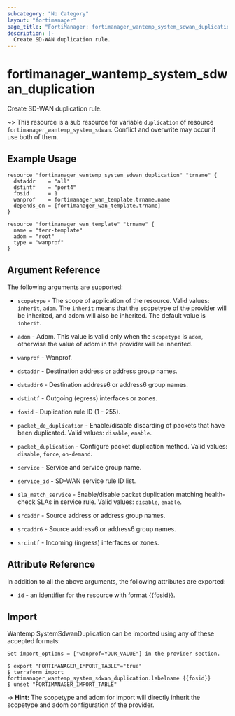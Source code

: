```yaml
---
subcategory: "No Category"
layout: "fortimanager"
page_title: "FortiManager: fortimanager_wantemp_system_sdwan_duplication"
description: |-
  Create SD-WAN duplication rule.
---
```


# fortimanager_wantemp_system_sdwan_duplication
Create SD-WAN duplication rule.

~> This resource is a sub resource for variable `duplication` of resource `fortimanager_wantemp_system_sdwan`. Conflict and overwrite may occur if use both of them.



## Example Usage

```hcl
resource "fortimanager_wantemp_system_sdwan_duplication" "trname" {
  dstaddr    = "all"
  dstintf    = "port4"
  fosid      = 1
  wanprof    = fortimanager_wan_template.trname.name
  depends_on = [fortimanager_wan_template.trname]
}

resource "fortimanager_wan_template" "trname" {
  name = "terr-template"
  adom = "root"
  type = "wanprof"
}
```

## Argument Reference


The following arguments are supported:

* `scopetype` - The scope of application of the resource. Valid values: `inherit`, `adom`. The `inherit` means that the scopetype of the provider will be inherited, and adom will also be inherited. The default value is `inherit`.
* `adom` - Adom. This value is valid only when the `scopetype` is `adom`, otherwise the value of adom in the provider will be inherited.
* `wanprof` - Wanprof.

* `dstaddr` - Destination address or address group names.
* `dstaddr6` - Destination address6 or address6 group names.
* `dstintf` - Outgoing (egress) interfaces or zones.
* `fosid` - Duplication rule ID (1 - 255).
* `packet_de_duplication` - Enable/disable discarding of packets that have been duplicated. Valid values: `disable`, `enable`.

* `packet_duplication` - Configure packet duplication method. Valid values: `disable`, `force`, `on-demand`.

* `service` - Service and service group name.
* `service_id` - SD-WAN service rule ID list.
* `sla_match_service` - Enable/disable packet duplication matching health-check SLAs in service rule. Valid values: `disable`, `enable`.

* `srcaddr` - Source address or address group names.
* `srcaddr6` - Source address6 or address6 group names.
* `srcintf` - Incoming (ingress) interfaces or zones.


## Attribute Reference

In addition to all the above arguments, the following attributes are exported:
* `id` - an identifier for the resource with format {{fosid}}.

## Import

Wantemp SystemSdwanDuplication can be imported using any of these accepted formats:
```
Set import_options = ["wanprof=YOUR_VALUE"] in the provider section.

$ export "FORTIMANAGER_IMPORT_TABLE"="true"
$ terraform import fortimanager_wantemp_system_sdwan_duplication.labelname {{fosid}}
$ unset "FORTIMANAGER_IMPORT_TABLE"
```
-> **Hint:** The scopetype and adom for import will directly inherit the scopetype and adom configuration of the provider.
